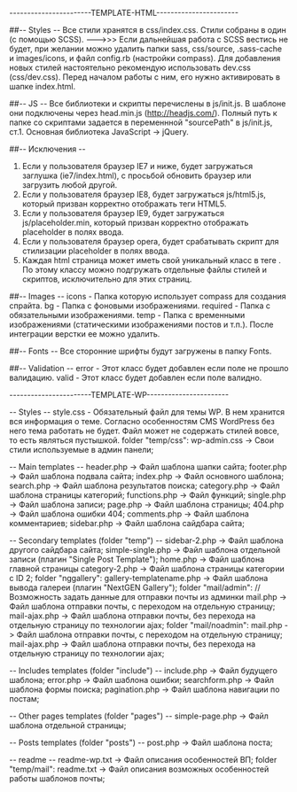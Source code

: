 -----------------------TEMPLATE-HTML-----------------------

##-- Styles --
Все стили хранятся в css/index.css.
Стили собраны  в один (с помощью SCSS).
--->>> Если дальнейшая работа с SCSS вестись не будет, при желании можно удалить папки sass, css/source, .sass-cache и images/icons, и файл config.rb (настройки compass).
Для добавления новых стилей настоятельно рекомендую использовать dev.css (css/dev.css). Перед началом работы с ним, его нужно активировать в шапке index.html.

##-- JS --
Все библиотеки и скрипты перечислены в js/init.js. В шаблоне они подключены через head.min.js (http://headjs.com/).
Полный путь к папке со скриптами задается в переменнной "sourcePath" в js/init.js, ст.1.
Основная библиотека JavaScript -> jQuery.

##-- Исключения --
1) Если у пользователя браузер IE7 и ниже, будет загружаться заглушка (ie7/index.html), с просьбой обновить браузер или загрузить любой другой.
2) Если у пользователя браузер IE8, будет загружаться js/html5.js, который призван корректно отображать теги HTML5.
3) Если у пользователя браузер IE9, будет загружаться js/placeholder.min, который призван корректно отображать placeholder в полях ввода.
4) Если у пользователя браузер opera, будет срабатывать скрипт для стилизации placeholder в полях ввода.
5) Каждая html страница может иметь свой уникальный класс в теге <html>. По этому классу можно подгружать отдельные файлы стилей и скриптов, исключительно для этих страниц.

##-- Images --
icons - Папка которую использует compass для создания спрайта.
bg - Папка с фоновыми изображениями.
required - Папка с обязательными изображениями.
temp - Папка с временными изображениями (статическими изображениями постов и т.п.). После интеграции верстки ее можно удалить.

##-- Fonts --
Все сторонние шрифты будут загружены в папку Fonts.

##-- Validation --
error - Этот класс будет добавлен если поле не прошло валидацию.
valid - Этот класс будет добавлен если поле валидно.

-----------------------TEMPLATE-WP-----------------------

-- Styles --
style.css - Обязательный файл для темы WP. В нем хранится вся информация о теме. Согласно особенностям CMS WordPress без него тема работать не будет. Файл может не содержать стилей вовсе, то есть являться пустышкой.
folder "temp/css":
    wp-admin.css -> Свои стили используемые в админ панели;

-- Main templates --
header.php -> Файл шаблона шапки сайта;
footer.php -> Файл шаблона подвала сайта;
index.php -> Файл основного шаблона;
search.php -> Файл шаблона результатов поиска;
category.php -> Файл шаблона страницы категорий;
functions.php -> Файл функций;
single.php -> Файл шаблона записи;
page.php -> Файл шаблона страницы;
404.php -> Файл шаблона ошибки 404;
comments.php -> Файл шаблона комментариев;
sidebar.php -> Файл шаблона сайдбара сайта;

-- Secondary templates (folder "temp") --
sidebar-2.php -> Файл шаблона другого сайдбара сайта;
simple-single.php -> Файл шаблона отдельной записи (плагин "Single Post Template");
home.php -> Файл шаблона главной страницы
category-2.php -> Файл шаблона страницы категории с ID 2;
folder "nggallery":
    gallery-templatename.php -> Файл шаблона вывода галереи (плагин "NextGEN Gallery");
folder "mail/admin":
    //Возможность задать данные для отправки почты из админки
    mail.php -> Файл шаблона отправки почты, с переходом на отдельную страницу;
    mail-ajax.php -> Файл шаблона отправки почты, без перехода на отдельную страницу по технологии ajax;
folder "mail/noadmin":
    mail.php -> Файл шаблона отправки почты, с переходом на отдельную страницу;
    mail-ajax.php -> Файл шаблона отправки почты, без перехода на отдельную страницу по технологии ajax;

-- Includes templates (folder "include") --
include.php -> Файл будущего шаблона;
error.php -> Файл шаблона ошибки;
searchform.php -> Файл шаблона формы поиска;
pagination.php -> Файл шаблона навигации по постам;

-- Other pages templates (folder "pages") --
simple-page.php -> Файл шаблона отдельной страницы;

-- Posts templates (folder "posts") --
post.php -> Файл шаблона поста;

-- readme --
readme-wp.txt -> Файл описания особенностей ВП;
folder "temp/mail": readme.txt -> Файл описания возможных особенностей работы шаблонов почты;